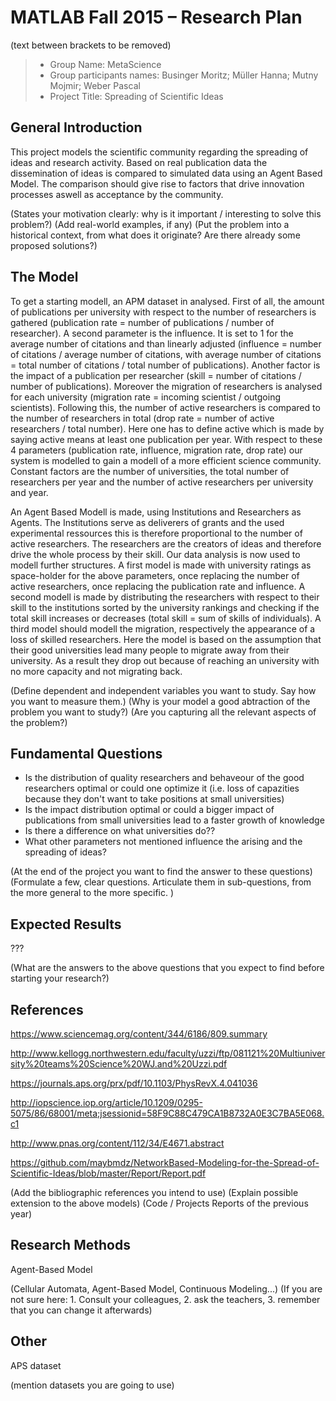 # MATLAB Fall 2015 – Research Plan
(text between brackets to be removed)

> * Group Name: MetaScience
> * Group participants names: Businger Moritz; Müller Hanna; Mutny Mojmir; Weber Pascal
> * Project Title: Spreading of Scientific Ideas

## General Introduction

This project models the scientific community regarding the spreading of ideas and research activity. Based on real publication data the dissemination of ideas is compared to simulated data using an Agent Based Model. The comparison should give rise to factors that drive innovation processes aswell as acceptance by the community.

(States your motivation clearly: why is it important / interesting to solve this problem?)
(Add real-world examples, if any)
(Put the problem into a historical context, from what does it originate? Are there already some proposed solutions?)

## The Model

To get a starting modell, an APM dataset in analysed. First of all, the amount of publications per university with respect to the number of researchers is gathered (publication rate = number of publications / number of researcher). A second parameter is the influence. It is set to 1 for the average number of citations and than linearly adjusted (influence = number of citations / average number of citations, with average number of citations = total number of citations / total number of publications). Another factor is the impact of a publication per researcher (skill = number of citations / number of publications). Moreover the migration of researchers is analysed for each university (migration rate = incoming scientist / outgoing scientists). Following this, the number of active researchers is compared to the number of researchers in total (drop rate = number of active researchers / total number). Here one has to define active which is made by saying active means at least one publication per year. With respect to these 4 parameters (publication rate, influence, migration rate, drop rate) our system is modelled to gain a modell of a more efficient science community. Constant factors are the number of universities, the total number of researchers per year and the number of active researchers per university and year.

An Agent Based Modell is made, using Institutions and Researchers as Agents. The Institutions serve as deliverers of grants and the used experimental ressources this is therefore proportional to the number of active researchers. The researchers are the creators of ideas and therefore drive the whole process by their skill. Our data analysis is now used to modell further structures. A first model is made with university ratings as space-holder for the above parameters, once replacing the number of active researchers, once replacing the publication rate and influence. A second modell is made by distributing the researchers with respect to their skill to the institutions sorted by the university rankings and checking if the total skill increases or decreases (total skill = sum of skills of individuals). A third model should modell the migration, respectively the appearance of a loss of skilled researchers. Here the model is based on the assumption that their good universities lead many people to migrate away from their university. As a result they drop out because of reaching an university with no more capacity and not migrating back.

(Define dependent and independent variables you want to study. Say how you want to measure them.) (Why is your model a good abtraction of the problem you want to study?) (Are you capturing all the relevant aspects of the problem?)

## Fundamental Questions

- Is the distribution of quality researchers and behaveour of the good researchers optimal or could one optimize it (i.e. loss of capazities because they don't want to take positions at small universities)
- Is the impact distribution optimal or could a bigger impact of publications from small universities lead to a faster growth of knowledge
- Is there a difference on what universities do??
- What other parameters not mentioned influence the arising and the spreading of ideas?

(At the end of the project you want to find the answer to these questions)
(Formulate a few, clear questions. Articulate them in sub-questions, from the more general to the more specific. )


## Expected Results

???

(What are the answers to the above questions that you expect to find before starting your research?)


## References 


https://www.sciencemag.org/content/344/6186/809.summary

http://www.kellogg.northwestern.edu/faculty/uzzi/ftp/081121%20Multiuniversity%20teams%20Science%20WJ.and%20Uzzi.pdf

https://journals.aps.org/prx/pdf/10.1103/PhysRevX.4.041036

http://iopscience.iop.org/article/10.1209/0295-5075/86/68001/meta;jsessionid=58F9C88C479CA1B8732A0E3C7BA5E068.c1

http://www.pnas.org/content/112/34/E4671.abstract

https://github.com/maybmdz/NetworkBased-Modeling-for-the-Spread-of-Scientific-Ideas/blob/master/Report/Report.pdf


(Add the bibliographic references you intend to use)
(Explain possible extension to the above models)
(Code / Projects Reports of the previous year)


## Research Methods

Agent-Based Model

(Cellular Automata, Agent-Based Model, Continuous Modeling...) (If you are not sure here: 1. Consult your colleagues, 2. ask the teachers, 3. remember that you can change it afterwards)


## Other

APS dataset

(mention datasets you are going to use)
